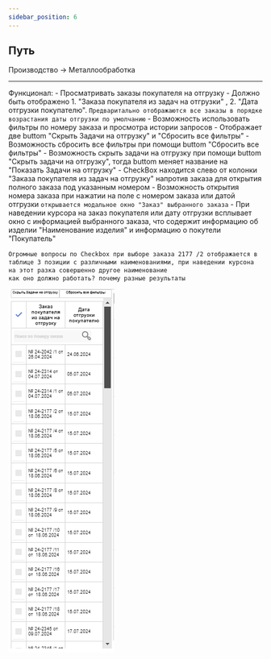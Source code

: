 ```yaml
---
sidebar_position: 6
---
```


## Путь

Производство -> Металлообработка

---

Функционал:
    - Просматривать заказы покупателя на отгрузку
    - Должно быть отображено 1. "Заказа покупателя из задач на отгрузки" , 2. "Дата отгрузки покупателю". `Предваритально отображаются все заказы в порядке возрастания даты отгрузки по умолчанию`
    - Возможность использовать фильтры по номеру заказа и просмотра истории запросов
    - Отображает две buttom "Скрыть Задачи на отгрузку" и "Сбросить все фильтры"
    - Возможность сбросить все фильтры при помощи buttom "Сбросить все фильтры"
    - Возможность скрыть задачи на отгрузку при помощи buttom "Скрыть задачи на отгрузку", тогда buttom меняет название на "Показать Задачи на отгрузку"
    - CheckBox находится слево от колонки "Заказа покупателя из задач на отгрузку" напротив заказа для открытия полного заказа под указанным номером
    - Возможность открытия номера заказа при нажатии на поле с номером заказа или датой отгрузки `открывается модальное окно "Заказ" выбранного заказа`
    - При наведении курсора на заказ покупателя или дату отгрузки всплывает окно с информацией выбранного заказа, что содержит информацию об изделии "Наименование изделия" и информацию о покутели "Покупатель"


    Огромные вопросы по Checkbox при выборе заказа 2177 /2 отображается в таблице 3 позиции с различными наименованиями, при наведении курсона на этот разка совершенно другое наименование
    как оно должно работать? почему разные результаты

![Пример фильтра](/img/chrome_0Itmky28Dz.png)
